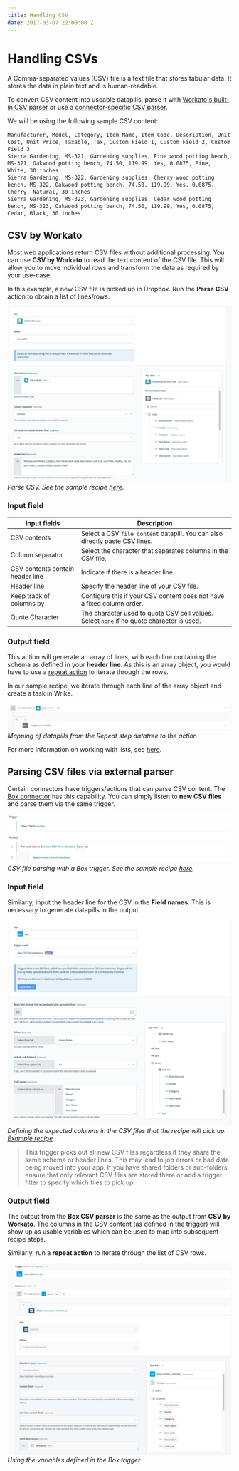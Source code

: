 ```yaml
---
title: Handling CSV
date: 2017-03-07 22:00:00 Z
---
```


# Handling CSVs
A Comma-separated values (CSV) file is a text file that stores tabular data. It stores the data in plain text and is human-readable.

To convert CSV content into useable datapills, parse it with [Workato's built-in CSV parser](#csv-by-workato) or use a [connector-specific CSV parser](#parsing-csv-files-via-external-parser).

We will be using the following sample CSV content:
```
Manufacturer, Model, Category, Item Name, Item Code, Description, Unit Cost, Unit Price, Taxable, Tax, Custom Field 1, Custom Field 2, Custom Field 3
Sierra Gardening, MS-321, Gardening supplies, Pine wood potting bench, MS-321, Oakwood potting bench, 74.50, 119.99, Yes, 0.0875, Pine, White, 30 inches
Sierra Gardening, MS-322, Gardening supplies, Cherry wood potting bench, MS-322, Oakwood potting bench, 74.50, 119.99, Yes, 0.0875, Cherry, Natural, 30 inches
Sierra Gardening, MS-323, Gardening supplies, Cedar wood potting bench, MS-323, Oakwood potting bench, 74.50, 119.99, Yes, 0.0875, Cedar, Black, 30 inches
```

## CSV by Workato
Most web applications return CSV files without additional processing. You can use **CSV by Workato** to read the text content of the CSV file. This will allow you to move individual rows and transform the data as required by your use-case.

In this example, a new CSV file is picked up in Dropbox. Run the **Parse CSV** action to obtain a list of lines/rows.

![Parse CSV](/assets/images/features/handling-csv-files/download-file-and-parse-csv.png)
*Parse CSV. See the sample recipe [here](https://www.workato.com/recipes/492685).*

### Input field
| Input fields     | Description                                                  |
| ---------------- | ------------------------------------------------------------ |
| CSV contents     | Select a CSV `file content` datapill. You can also directly paste CSV lines. |
| Column separator | Select the character that separates columns in the CSV file. |
| CSV contents contain header line | Indicate if there is a header line.          |
| Header line      | Specify the header line of your CSV file.                    |
| Keep track of columns by | Configure this if your CSV content does not have a fixed column order. |
| Quote Character  | The character used to quote CSV cell values. Select `none` if no quote character is used. |

### Output field
This action will generate an array of lines, with each line containing the schema as defined in your **header line**. As this is an array object, you would have to use a [repeat action](/recipes/steps.md#repeat-step) to iterate through the rows.

In our sample recipe, we iterate through each line of the array object and create a task in Wrike.

![Mapping of datapills from the Repeat step datatree to the action](/assets/images/features/handling-csv-files/parse-csv-mapping.png)
*Mapping of datapills from the Repeat step datatree to the action*

For more information on working with lists, see [here](/features/list-management.md).

## Parsing CSV files via external parser
Certain connectors have triggers/actions that can parse CSV content. The [Box connector](/connectors/box.md) has this capability. You can simply listen to **new CSV files** and parse them via the same trigger.

![CSV file parsing in Box trigger](/assets/images/features/handling-csv-files/csv-file-parsing-recipe.png)
*CSV file parsing with a Box trigger. See the sample recipe [here](https://www.workato.com/recipes/485023).*

### Input field
Similarly, input the header line for the CSV in the **Field names**. This is necessary to generate datapills in the output.

![Define expected columns in CSV](/assets/images/features/handling-csv-files/define-expected-csv-columns.png)
*Defining the expected columns in the CSV files that the recipe will pick up. [Example recipe](https://www.workato.com/recipes/485023).*

> This trigger picks out all new CSV files regardless if they share the same schema or header lines. This may lead to job errors or bad data being moved into your app. If you have shared folders or sub-folders, ensure that only relevant CSV files are stored there or add a trigger filter to specify which files to pick up.

### Output field
The output from the **Box CSV parser** is the same as the output from **CSV by Workato**. The columns in the CSV content (as defined in the trigger) will show up as usable variables which can be used to map into subsequent recipe steps.

Similarly, run a **repeat action** to iterate through the list of CSV rows.

![Using the variables defined in the Box trigger](/assets/images/features/handling-csv-files/use-defined-csv-variables.png)
*Using the variables defined in the Box trigger*
